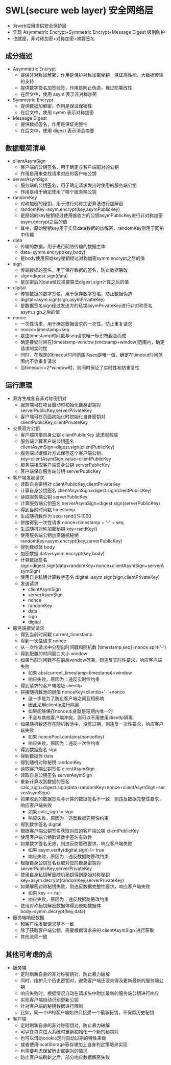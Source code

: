 # SWL(secure web layer) 安全网络层
- 为web应用提供安全保护层
- 实现 Asymmetric Encrypt+Symmetric Encrypt+Message Digest 级别防护
- 也就是，非对称加密+对称加密+摘要签名

## 成分描述
- Asymmetric Encrypt
    - 提供非对称加解密，作用是保护对称加密秘钥，保证高性能、大数据传输的支持
    - 提供数字签名加签验签，作用是防止伪造，保证防篡改性
    - 在后文中，使用 asym 表示非对称加密
- Symmetric Encrypt
    - 提供数据加解密，作用是保证保密性
    - 在后文中，使用 symm 表示对称加密
- Message Digest
    - 提供数据签名，作用是保证完整性
    - 在后文中，使用 digest 表示消息摘要
  
## 数据载荷清单
- clientAsymSign
    - 客户端的公钥签名，用于确定与客户端配对的公钥
    - 作用是用来查找请求对应的客户端公钥
- serverAsymSign
    - 服务端的公钥签名，用于确定请求发出时使用的服务端公钥
    - 作用是用于确定使用了哪个服务端公钥
- randomKey
    - 对称加密的秘钥，用于进行对称加密算法进行加解密
    - randomKey=asym.encrypt(key,asymPublicKey)
    - 是原始的key秘钥经过使用接收方的公钥asymPublicKey进行非对称加密asym.encrypt之后的值
    - 其中，原始秘钥key用于实际data数据的加解密，randomKey则用于网络中传输
- data
    - 传输的数据，用于进行网络传输的数据主体
    - data=symm.encrypt(key,body)
    - 是body使用原始key秘钥经过对称加密symm.encrypt之后的值
- sign
    - 传输数据的签名，用于保存数据的签名，防止数据篡改
    - sign=digest.sign(data)
    - 是加密后的data经过摘要算法digest.sign计算之后的值
- digital
    - 传输数据的数字签名，用于保存数字签名，防止数据伪造
    - digital=asym.sign(sign,asymPrivateKey)
    - 是数据签名sign经过发送方的私钥asymPrivateKey进行非对称签名asym.sign之后的值
- nonce
    - 一次性请求，用于确定数据请求的一次性，防止重复请求
    - nonce=timestamp+seq
    - 是由timestamp时间戳与seq请求唯一标识符组合而成
    - 确定接受时间在[timestamp-window,timestamp+window]范围内，确定请求的实时性
    - 同时，在规定的timeout时间范围内seq是唯一值，确定在timeout时间范围内不会重复请求
    - 当timeout<=2*window时，则同时保证了实时性和防重复性

## 运行原理
- 双方生成各自非对称密钥对
    - 服务端可在项目启动时初始化自身密钥对 serverPublicKey,serverPrivateKey
    - 客户端可在页面初始化时初始化自身密钥对 clientPublicKey,clientPrivateKey
- 交换双方公钥
    - 客户端携带自身公钥 clientPublicKey 请求服务端
    - 服务端计算客户端公钥签名 clientAsymSign=digest.sign(clientPublicKey)
    - 服务端以键值对方式保存这个客户端公钥，key=clientAsymSign,value=clientPublicKey
    - 服务端相应客户端自身公钥 serverPublicKey
    - 客户端保存服务端公钥 serverPublicKey
- 客户端发起请求
    - 读取自身密钥对 clientPublicKey,clientPrivateKey
    - 计算自身公钥签名 clientAsymSign=digest.sign(clientPublicKey)
    - 读取服务端公钥 serverPublicKey
    - 计算服务端公钥签名 serverAsymSign=digest.sign(serverPublicKey)
    - 得到当前时间戳 timestamp
    - 生成随机数作为 seq=rand()%1000
    - 拼接得到一次性请求 nonce=timestamp + '-' + seq
    - 生成随机对称加密秘钥 key=randKey()
    - 使用服务端公钥加密随机秘钥 randomKey=asym.encrypt(key,serverPublicKey)
    - 得到数据体 body
    - 加密数据 data=symm.encrypt(key,body)
    - 计算数据签名 sign=digest.sign(data+randomKey+nonce+clientAsymSign+serverAsymSign)
    - 使用自身私钥计算数字签名 digital=asym.sign(sign,clientPrivateKey)
    - 发送请求
        - clientAsymSign
        - serverAsymSign
        - nonce
        - randomKey
        - data
        - sign
        - digital
- 服务端接受请求
    - 得到当前时间戳 current_timestamp
    - 得到一次性请求 nonce
    - 从一次性请求中分割出时间戳和随机数 [timestamp,seq]=nonce.split('-')
    - 得到配置的时间窗口大小 window
    - 如果当前时间戳不在前后window范围，则违反实时性要求，响应客户端失败
        - 如果 abs(current_timestamp-timestamp)>window
        - 响应失败，原因为：违反实时性约束
    - 得到请求的客户端地址 clientIp
    - 拼接随机数池的键值 nonceKey=clientIp+'-'+nonce
        - 这一步是为了防止客户端之间互相影响
        - 因此采用clientIp进行隔离
        - 如果能够保存nonce本身就是短期内唯一的
        - 不会与其他客户端冲突，则可以不用使用clientIp隔离
    - 如果随机数还存在随机数池中，没有过期，则违反一次性要求，响应客户端失败
        - 如果 noncePool.contains(nonceKey)
        - 响应失败，原因为：违反一次性约束
    - 得到数据签名 sign
    - 得到数据体 data
    - 得到随机对称秘钥 randomKey
    - 读取客户端公钥签名 clientAsymSign
    - 读取自身公钥签名 serverAsymSign
    - 重新计算收到数据的签名 calc_sign=digest.sign(data+randomKey+nonce+clientAsymSign+serverAsymSign)
    - 如果收到的数据签名与计算的数据签名不一致，则违反数据完整性要求，响应客户端失败
        - 如果 calc_sign != sign
        - 响应失败，原因为：违反数据完整性约束
    - 得到数字签名 digital
    - 根据客户端公钥签名获取对应的客户端公钥 clientPublicKey
    - 使用客户端公钥验证数字签名有效性
    - 如果数字签名无效，则违反防篡改要求，响应客户端失败
        - 如果 asym.verify(digital,sign) != true
        - 响应失败，原因为：违反数据防篡改约束
    - 根据自身公钥签名获取对应的自身密钥对 serverPublicKey,serverPrivateKey
    - 使用自身私钥解密随机秘钥得到原始对称秘钥 key=asym.decrypt(randomKey,serverPrivateKey)
    - 如果解密对称秘钥失败，则违反数据完整性要求，响应客户端失败
        - 如果 key == null
        - 响应失败，原因为：违反数据防篡改约束
    - 使用对称秘钥解密数据体得到原始数据体 body=symm.decrypt(key,data)
- 服务端响应数据
    - 和客户端发起请求基本一致
    - 除了获取客户端公钥，需要根据请求来的 clientAsymSign 进行获取
    - 其他流程一致
    
## 其他可考虑的点
- 服务端
    - 定时刷新自身的非对称密钥对，防止暴力破解
    - 同时，维护几个历史密钥对，避免客户端还没来得及更新最新的服务端公钥
    - 响应失败时，根据情况自动在请求头中附加最新的服务端公钥进行响应
    - 实现客户端自动识别更新公钥
    - 针对客户端的秘钥数据进行限制
    - 比如，同一个IP的客户端始终只接受一个最新秘钥，不保留历史秘钥
- 客户端
    - 定时刷新自身的非对称密钥对，防止暴力破解
    - 可以在每次进入系统时重新初始化一个新的秘钥对
    - 也可以借助cookie定时自动过期的特性来做
    - 或者使用localStorage等存储加上自身判定策略来实现
    - 也需要考虑保留历史密钥对的情况
    - 防止客户端刷新之后，部分响应数据解密失败